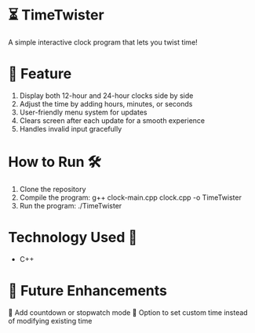 # ⏳ TimeTwister

A simple interactive clock program that lets you twist time! 

# 📌 Feature
1. Display both 12-hour and 24-hour clocks side by side
2. Adjust the time by adding hours, minutes, or seconds
3. User-friendly menu system for updates
4. Clears screen after each update for a smooth experience
5. Handles invalid input gracefully 

# How to Run 🛠
1. Clone the repository
2. Compile the program: g++ clock-main.cpp clock.cpp -o TimeTwister
3. Run the program: ./TimeTwister

# Technology Used 🚀 
- C++

# 🎯 Future Enhancements
🔹 Add countdown or stopwatch mode
🔹 Option to set custom time instead of modifying existing time